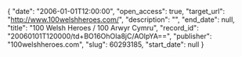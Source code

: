 {
  "date": "2006-01-01T12:00:00", 
  "open_access": true, 
  "target_url": "http://www.100welshheroes.com/", 
  "description": "", 
  "end_date": null, 
  "title": "100 Welsh Heroes / 100 Arwyr Cymru", 
  "record_id": "20060101T120000/td+BO16OhOIa8jC/AOlpYA==", 
  "publisher": "100welshheroes.com", 
  "slug": 60293185, 
  "start_date": null
}

